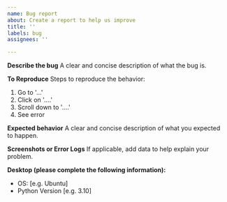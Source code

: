 ```yaml
---
name: Bug report
about: Create a report to help us improve
title: ''
labels: bug
assignees: ''

---
```


**Describe the bug**
A clear and concise description of what the bug is.

**To Reproduce**
Steps to reproduce the behavior:
1. Go to '...'
2. Click on '....'
3. Scroll down to '....'
4. See error

**Expected behavior**
A clear and concise description of what you expected to happen.

**Screenshots or Error Logs**
If applicable, add data to help explain your problem.

**Desktop (please complete the following information):**
 - OS: [e.g. Ubuntu]
 - Python Version [e.g. 3.10]
